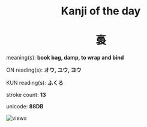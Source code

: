 <h1 align="center">Kanji of the day</h1>
<h1 align="center">裛</h1>
<p align="left">meaning(s): <b>book bag, damp, to wrap and bind</b></p>
<p align="left">ON reading(s): <b>オウ, ユウ, ヨウ</b></p>
<p align="left">KUN reading(s): <b>ふくろ</b></p>
<p align="left">stroke count: <b>13</b></p>
<p align="left">unicode: <b>88DB</b></p>
<p align="left"><img src="https://komarev.com/ghpvc/?username=tristanwagner-kanjioftheday&label=Views&color=0e75b6&style=flat" alt="views"/></p>
